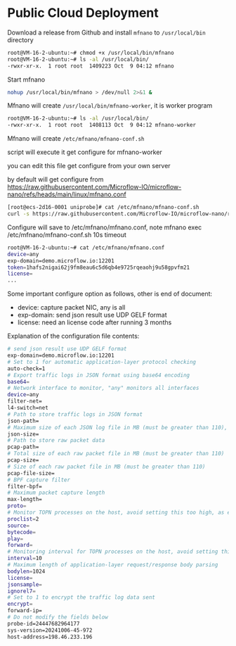 # Public Cloud Deployment

Download a release from Github and install `mfnano` to `/usr/local/bin` directory

```bash
root@VM-16-2-ubuntu:~# chmod +x /usr/local/bin/mfnano
root@VM-16-2-ubuntu:~# ls -al /usr/local/bin/
-rwxr-xr-x.  1 root root  1409223 Oct  9 04:12 mfnano
```

Start mfnano

```bash
nohup /usr/local/bin/mfnano > /dev/null 2>&1 &
```

Mfnano will create `/usr/local/bin/mfnano-worker`, it is worker program

```bash
root@VM-16-2-ubuntu:~# ls -al /usr/local/bin/
-rwxr-xr-x.  1 root root  1408113 Oct  9 04:12 mfnano-worker
```

Mfnano will create `/etc/mfnano/mfnano-conf.sh`

script will execute it get configure for mfnano-worker

you can edit this file get configure from your own server

by default will get configure from 
https://raw.githubusercontent.com/Microflow-IO/microflow-nano/refs/heads/main/linux/mfnano.conf

```bash
[root@ecs-2d16-0001 uniprobe]# cat /etc/mfnano/mfnano-conf.sh 
curl -s https://raw.githubusercontent.com/Microflow-IO/microflow-nano/refs/heads/main/linux/mfnano.conf
```

Configure will save to /etc/mfnano/mfnano.conf, note mfnano exec /etc/mfnano/mfnano-conf.sh 10s timeout

```bash
root@VM-16-2-ubuntu:~# cat /etc/mfnano/mfnano.conf 
device=any
exp-domain=demo.microflow.io:12201
token=1hafs2nigai62j9fm8eau6c5d6qb4e9725rqeaohj9u58gpvfm21
license=
...
```

Some important configure option as follows, other is end of document:

- device:  capture packet NIC, any is all
- exp-domain:  send json result use UDP GELF format
- license:  need an license code after running 3 months

Explanation of the configuration file contents:

```bash
# send json result use UDP GELF format
exp-domain=demo.microflow.io:12201
# Set to 1 for automatic application-layer protocol checking
auto-check=1
# Export traffic logs in JSON format using base64 encoding
base64=
# Network interface to monitor, "any" monitors all interfaces
device=any
filter-net=
l4-switch=net
# Path to store traffic logs in JSON format
json-path=
# Maximum size of each JSON log file in MB (must be greater than 110), fixed at 50MB per file
json-size=
# Path to store raw packet data
pcap-path=
# Total size of each raw packet file in MB (must be greater than 110)
pcap-size=
# Size of each raw packet file in MB (must be greater than 110)
pcap-file-size=
# BPF capture filter
filter-bpf=
# Maximum packet capture length
max-length=
proto=
# Monitor TOPN processes on the host, avoid setting this too high, as each process sends data once per minute
proclist=2
source=
bytecode=
play=
forward=
# Monitoring interval for TOPN processes on the host, avoid setting this too high
interval=10
# Maximum length of application-layer request/response body parsing
bodylen=1024
license=
jsonsample=
ignorel7=
# Set to 1 to encrypt the traffic log data sent
encrypt=
forward-ip=
# Do not modify the fields below
probe-id=24447682964177
sys-version=20241006-45-972
host-address=198.46.233.196
```

